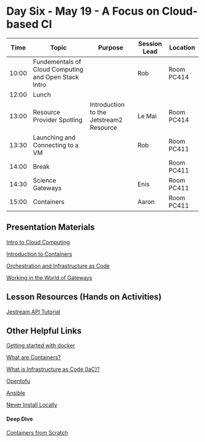 # Day Six - May 19 - A Focus on Cloud-based CI

| Time | Topic | Purpose | Session Lead | Location |
|------|-------|---------|--------------|----------|
| 10:00 | Fundementals of Cloud Computing and Open Stack Intro | | Rob |Room PC414 | 
| 12:00 | Lunch | | | |
| 13:00 | Resource Provider Spotling | Introduction to the Jetstream2 Resource | Le Mai | Room PC414 | 
| 13:30 | Launching and Connecting to a VM | | Rob |Room PC411 | 
| 14:00 | Break | | |Room PC411 |
| 14:30 | Science Gateways | | Enis | Room PC411 |
| 15:00 | Containers | | Aaron |Room PC411 | 


## Presentation Materials

[Intro to Cloud Computing](https://github.com/access-ci-org/Operations-STEP-2025/blob/main/STEP1-Miami-Quick-JS2-May25.pptx)

[Introduction to Containers](02-Containers/Wells-2024-Introduction-to-Containers.pptx)

[Orchestration and Infrastructure as Code](03-Orchestration/wellsaar-Orchestration-and-IaC.pptx)

[Working in the World of Gateways](https://docs.google.com/presentation/d/1crxHF3VxueGw5QB6N8NzrvbaAHLvU2ORWpyQ6yyQ_N4)


## Lesson Resources (Hands on Activities)

[Jestream API Tutorial](https://github.com/jlf599/JetstreamAPITutorial)


## Other Helpful Links

[Getting started with docker](https://docs.docker.com/get-started/overview/)

[What are Containers?](https://cloud.google.com/learn/what-are-containers)

[What is Infrastructure as Code (IaC)?](https://www.redhat.com/en/topics/automation/what-is-infrastructure-as-code-iac)

[Opentofu](https://opentofu.org)

[Ansible](https://www.ansible.com)

[Never Install Locally](https://www.youtube.com/watch?v=J0NuOlA2xDc)

#### Deep Dive
[Containers from Scratch](https://www.youtube.com/watch?v=8fi7uSYlOdc)
